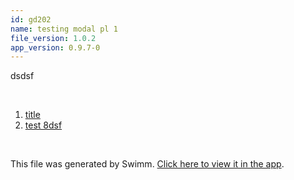 ```yaml
---
id: gd202
name: testing modal pl 1
file_version: 1.0.2
app_version: 0.9.7-0
---
```


<!-- Intro - Do not remove this comment -->
dsdsf

<br/>

<!-- Steps - Do not remove this comment -->
1. [title ](title.0u0sp.sw.md)
2. [test 8dsf](test-8dsf.1dn8z.sw.md)


<br/>

This file was generated by Swimm. [Click here to view it in the app](http://localhost:5000/repos/Z2l0aHViJTNBJTNBc3Rva2Utd2VhdGhlciUzQSUzQUFkZGllQ29oZW4=/playlists/gd202).